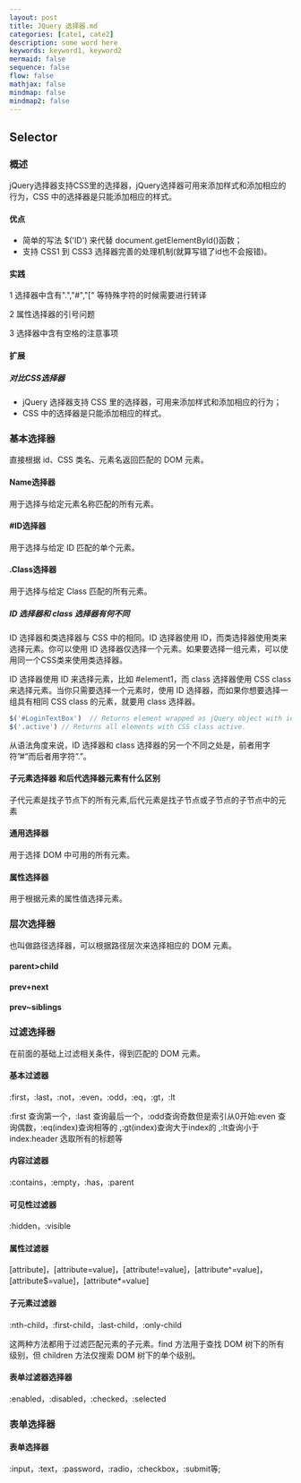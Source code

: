 ```yaml
---
layout: post
title: JQuery 选择器.md
categories: [cate1, cate2]
description: some word here
keywords: keyword1, keyword2
mermaid: false
sequence: false
flow: false
mathjax: false
mindmap: false
mindmap2: false
---
```

## Selector

### 概述

jQuery选择器支持CSS里的选择器，jQuery选择器可用来添加样式和添加相应的行为，CSS 中的选择器是只能添加相应的样式。



#### 优点

- 简单的写法 $('ID') 来代替 document.getElementById()函数；
- 支持 CSS1 到 CSS3 选择器完善的处理机制(就算写错了id也不会报错)。



#### 实践

1 选择器中含有".","#","[" 等特殊字符的时候需要进行转译

2 属性选择器的引号问题

3 选择器中含有空格的注意事项



#### 扩展

##### 对比CSS选择器

- jQuery 选择器支持 CSS 里的选择器，可用来添加样式和添加相应的行为；
- CSS 中的选择器是只能添加相应的样式。



### 基本选择器

直接根据 id、CSS 类名、元素名返回匹配的 DOM 元素。



#### Name选择器

用于选择与给定元素名称匹配的所有元素。



#### #ID选择器

用于选择与给定 ID 匹配的单个元素。



#### .Class选择器

用于选择与给定 Class 匹配的所有元素。



##### ID 选择器和 class 选择器有何不同

ID 选择器和类选择器与 CSS 中的相同。ID 选择器使用 ID，而类选择器使用类来选择元素。你可以使用 ID 选择器仅选择一个元素。如果要选择一组元素，可以使用同一个CSS类来使用类选择器。

ID 选择器使用 ID 来选择元素，比如 #element1，而 class 选择器使用 CSS class 来选择元素。当你只需要选择一个元素时，使用 ID 选择器，而如果你想要选择一组具有相同 CSS class 的元素，就要用 class 选择器。

```js
$('#LoginTextBox')  // Returns element wrapped as jQuery object with id='LoginTextBox'
$('.active') // Returns all elements with CSS class active.
```

从语法角度来说，ID 选择器和 class 选择器的另一个不同之处是，前者用字符”#”而后者用字符”.”。



#### 子元素选择器 和后代选择器元素有什么区别

子代元素是找子节点下的所有元素,后代元素是找子节点或子节点的子节点中的元素



#### 通用选择器

用于选择 DOM 中可用的所有元素。



#### 属性选择器

用于根据元素的属性值选择元素。



### 层次选择器

也叫做路径选择器，可以根据路径层次来选择相应的 DOM 元素。



#### parent>child

#### prev+next

#### prev~siblings



### 过滤选择器

在前面的基础上过滤相关条件，得到匹配的 DOM 元素。



#### 基本过滤器

:first，:last，:not，:even，:odd，:eq，:gt，:lt

 :first 查询第一个，:last 查询最后一个，:odd查询奇数但是索引从0开始:even 查询偶数，:eq(index)查询相等的 ,:gt(index)查询大于index的 ,:lt查询小于index:header 选取所有的标题等



#### 内容过滤器

:contains，:empty，:has，:parent



#### 可见性过滤器

:hidden，:visible



#### 属性过滤器

[attribute]，[attribute=value]，[attribute!=value]，[attribute^=value]，[attribute$=value]，[attribute*=value]



#### 子元素过滤器

:nth-child，:first-child，:last-child，:only-child

这两种方法都用于过滤匹配元素的子元素。find 方法用于查找 DOM 树下的所有级别，但 children 方法仅搜索 DOM 树下的单个级别。



#### 表单过滤器选择器

:enabled，:disabled，:checked，:selected



### 表单选择器

#### 表单选择器

:input，:text，:password，:radio，:checkbox，:submit等;
